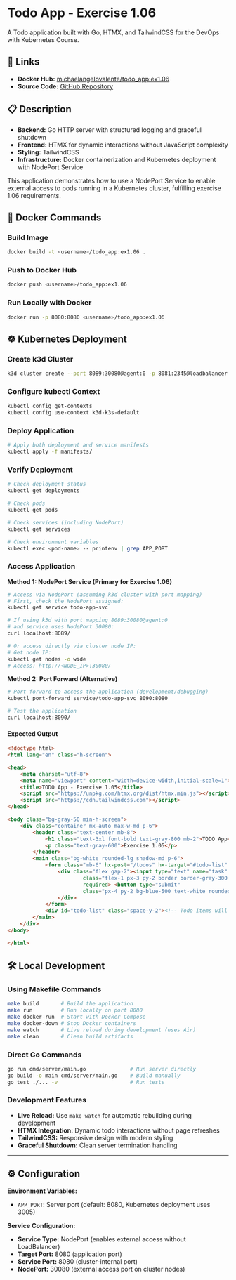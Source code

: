 # Todo App - Exercise 1.06

A Todo application built with Go, HTMX, and TailwindCSS for the DevOps with Kubernetes Course.

## 🔗 Links

- **Docker Hub:** [michaelangelovalente/todo_app:ex1.06](https://hub.docker.com/layers/michaelangelovalente/todo_app/ex1.06/images/sha256-29e7c9f66809b52e63c4a9aa31c10aa6982551a661c2bda4c948092073a0ab28)
- **Source Code:** [GitHub Repository]()

## 📋 Description

- **Backend:** Go HTTP server with structured logging and graceful shutdown
- **Frontend:** HTMX for dynamic interactions without JavaScript complexity
- **Styling:** TailwindCSS
- **Infrastructure:** Docker containerization and Kubernetes deployment with NodePort Service

This application demonstrates how to use a NodePort Service to enable external access to pods running in a Kubernetes cluster, fulfilling exercise 1.06 requirements.
## 🐳 Docker Commands

### Build Image
```bash
docker build -t <username>/todo_app:ex1.06 .
```

### Push to Docker Hub
```bash
docker push <username>/todo_app:ex1.06
```

### Run Locally with Docker
```bash
docker run -p 8080:8080 <username>/todo_app:ex1.06
```

## ☸️ Kubernetes Deployment

### Create k3d Cluster
```bash
k3d cluster create --port 8089:30080@agent:0 -p 8081:2345@loadbalancer --agents 3
```

### Configure kubectl Context
```bash
kubectl config get-contexts
kubectl config use-context k3d-k3s-default
```

### Deploy Application
```bash
# Apply both deployment and service manifests
kubectl apply -f manifests/
```

### Verify Deployment
```bash
# Check deployment status
kubectl get deployments

# Check pods
kubectl get pods

# Check services (including NodePort)
kubectl get services

# Check environment variables
kubectl exec <pod-name> -- printenv | grep APP_PORT
```

### Access Application

**Method 1: NodePort Service (Primary for Exercise 1.06)**
```bash
# Access via NodePort (assuming k3d cluster with port mapping)
# First, check the NodePort assigned:
kubectl get service todo-app-svc

# If using k3d with port mapping 8089:30080@agent:0
# and service uses NodePort 30080:
curl localhost:8089/

# Or access directly via cluster node IP:
# Get node IP:
kubectl get nodes -o wide
# Access: http://<NODE_IP>:30080/
```

**Method 2: Port Forward (Alternative)**
```bash
# Port forward to access the application (development/debugging)
kubectl port-forward service/todo-app-svc 8090:8080

# Test the application
curl localhost:8090/
```

#### Expected Output

```html
<!doctype html>
<html lang="en" class="h-screen">

<head>
    <meta charset="utf-8">
    <meta name="viewport" content="width=device-width,initial-scale=1">
    <title>TODO App - Exercise 1.05</title>
    <script src="https://unpkg.com/htmx.org/dist/htmx.min.js"></script>
    <script src="https://cdn.tailwindcss.com"></script>
</head>

<body class="bg-gray-50 min-h-screen">
    <div class="container mx-auto max-w-md p-6">
        <header class="text-center mb-8">
            <h1 class="text-3xl font-bold text-gray-800 mb-2">TODO App</h1>
            <p class="text-gray-600">Exercise 1.05</p>
        </header>
        <main class="bg-white rounded-lg shadow-md p-6">
            <form class="mb-6" hx-post="/todos" hx-target="#todo-list" hx-swap="beforeend">
                <div class="flex gap-2"><input type="text" name="task" placeholder="Add a new todo..."
                        class="flex-1 px-3 py-2 border border-gray-300 rounded-md focus:outline-none focus:ring-2 focus:ring-blue-500"
                        required> <button type="submit"
                        class="px-4 py-2 bg-blue-500 text-white rounded-md hover:bg-blue-600 focus:outline-none focus:ring-2 focus:ring-blue-500">Add</button>
                </div>
            </form>
            <div id="todo-list" class="space-y-2"><!-- Todo items will be inserted here --></div>
        </main>
    </div>
</body>

</html>
```

## 🛠️ Local Development

### Using Makefile Commands
```bash
make build       # Build the application
make run         # Run locally on port 8080
make docker-run  # Start with Docker Compose
make docker-down # Stop Docker containers
make watch       # Live reload during development (uses Air)
make clean       # Clean build artifacts
```

### Direct Go Commands
```bash
go run cmd/server/main.go              # Run server directly
go build -o main cmd/server/main.go    # Build manually
go test ./... -v                       # Run tests
```

### Development Features
- **Live Reload:** Use `make watch` for automatic rebuilding during development
- **HTMX Integration:** Dynamic todo interactions without page refreshes
- **TailwindCSS:** Responsive design with modern styling
- **Graceful Shutdown:** Clean server termination handling

---

## ⚙️ Configuration

**Environment Variables:**
- `APP_PORT`: Server port (default: 8080, Kubernetes deployment uses 3005)

**Service Configuration:**
- **Service Type:** NodePort (enables external access without LoadBalancer)
- **Target Port:** 8080 (application port)
- **Service Port:** 8080 (cluster-internal port)
- **NodePort:** 30080 (external access port on cluster nodes)

